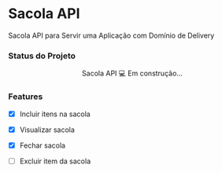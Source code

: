 <h1>Sacola API</h1>
<p>Sacola API para Servir uma Aplicação com Domínio de Delivery</p>
<p align="center">
<h3>Status do Projeto</h3>
<p align="center"> Sacola API 💻 Em construção... </p>

<h3>Features</h3>

- [x] Incluir itens na sacola<br>
- [x] Visualizar sacola<br>
- [x] Fechar sacola<br>
- [ ] Excluir item da sacola<br>

